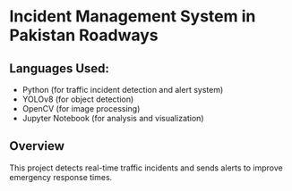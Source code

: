# Incident Management System in Pakistan Roadways

## Languages Used:
- Python (for traffic incident detection and alert system)
- YOLOv8 (for object detection)
- OpenCV (for image processing)
- Jupyter Notebook (for analysis and visualization)

## Overview
This project detects real-time traffic incidents and sends alerts to improve emergency response times.
